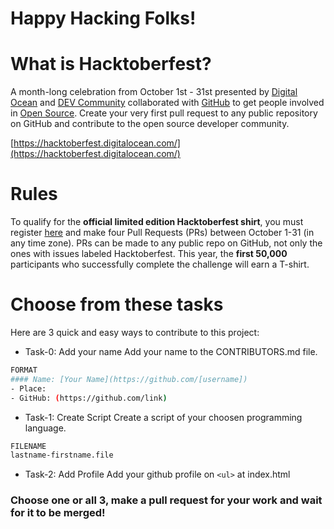 # Happy Hacking Folks!

# What is Hacktoberfest?
A month-long celebration from October 1st - 31st presented by [Digital Ocean](https://hacktoberfest.digitalocean.com/) and [DEV Community](https://dev.to/) collaborated with [GitHub](https://github.com/blog/2433-celebrate-open-source-this-october-with-hacktoberfest) to get people involved in [Open Source](https://github.com/open-source). Create your very first pull request to any public repository on GitHub and contribute to the open source developer community.

[https://hacktoberfest.digitalocean.com/](https://hacktoberfest.digitalocean.com/)

# Rules
To qualify for the __official limited edition Hacktoberfest shirt__, you must register [here](https://hacktoberfest.digitalocean.com/) and make four Pull Requests (PRs) between October 1-31 (in any time zone). PRs can be made to any public repo on GitHub, not only the ones with issues labeled Hacktoberfest. This year, the __first 50,000__ participants who successfully complete the challenge will earn a T-shirt.

# Choose from these tasks

Here are 3 quick and easy  ways to contribute to this project:

* Task-0: Add your name
Add your name to the CONTRIBUTORS.md file.
```sh
FORMAT
#### Name: [Your Name](https://github.com/[username])
- Place:
- GitHub: (https://github.com/link)
```

* Task-1: Create Script
Create a script of your choosen programming language.
```sh
FILENAME
lastname-firstname.file
```

* Task-2: Add Profile
Add your github profile on ```<ul>``` at index.html

### Choose one or all 3, make a pull request for your work and wait for it to be merged!